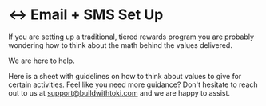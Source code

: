 # ↔ Email + SMS Set Up

If you are setting up a traditional, tiered rewards program you are probably wondering how to think about the math behind the values delivered.&#x20;

We are here to help.

Here is a sheet with guidelines on how to think about values to give for certain activities. Feel like you need more guidance? Don't hesitate to reach out to us at support@buildwithtoki.com and we are happy to assist.
